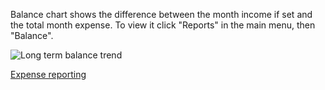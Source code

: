 Balance chart shows the difference between the month income if set and the total month expense. To view it click "Reports" in the main menu, then "Balance".

![Long term balance trend](https://dvmorozov.github.io/expenses/assets/images/2015-07-04_10h06_50.png)

[Expense reporting](https://dvmorozov.github.io/expenses/expense-reporting)
